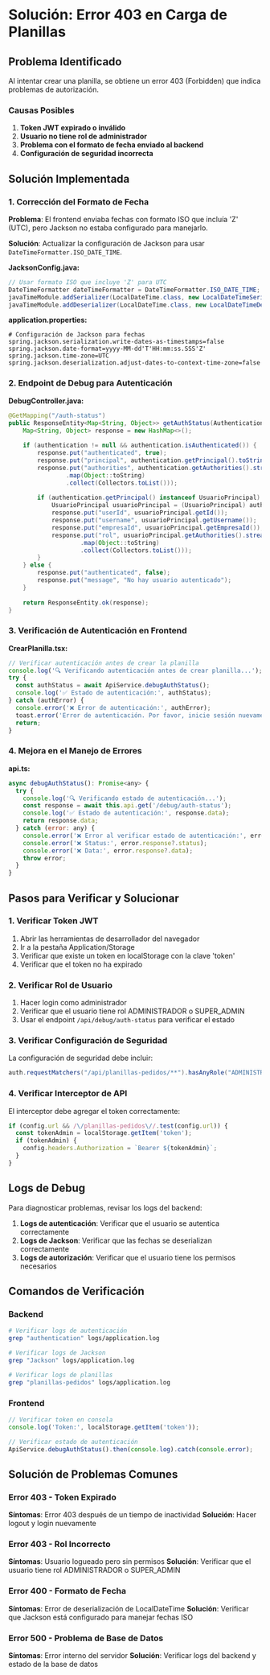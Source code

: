 # Solución: Error 403 en Carga de Planillas

## Problema Identificado

Al intentar crear una planilla, se obtiene un error 403 (Forbidden) que indica problemas de autorización.

### Causas Posibles

1. **Token JWT expirado o inválido**
2. **Usuario no tiene rol de administrador**
3. **Problema con el formato de fecha enviado al backend**
4. **Configuración de seguridad incorrecta**

## Solución Implementada

### 1. Corrección del Formato de Fecha

**Problema**: El frontend enviaba fechas con formato ISO que incluía 'Z' (UTC), pero Jackson no estaba configurado para manejarlo.

**Solución**: Actualizar la configuración de Jackson para usar `DateTimeFormatter.ISO_DATE_TIME`.

**JacksonConfig.java:**
```java
// Usar formato ISO que incluye 'Z' para UTC
DateTimeFormatter dateTimeFormatter = DateTimeFormatter.ISO_DATE_TIME;
javaTimeModule.addSerializer(LocalDateTime.class, new LocalDateTimeSerializer(dateTimeFormatter));
javaTimeModule.addDeserializer(LocalDateTime.class, new LocalDateTimeDeserializer(dateTimeFormatter));
```

**application.properties:**
```properties
# Configuración de Jackson para fechas
spring.jackson.serialization.write-dates-as-timestamps=false
spring.jackson.date-format=yyyy-MM-dd'T'HH:mm:ss.SSS'Z'
spring.jackson.time-zone=UTC
spring.jackson.deserialization.adjust-dates-to-context-time-zone=false
```

### 2. Endpoint de Debug para Autenticación

**DebugController.java:**
```java
@GetMapping("/auth-status")
public ResponseEntity<Map<String, Object>> getAuthStatus(Authentication authentication) {
    Map<String, Object> response = new HashMap<>();
    
    if (authentication != null && authentication.isAuthenticated()) {
        response.put("authenticated", true);
        response.put("principal", authentication.getPrincipal().toString());
        response.put("authorities", authentication.getAuthorities().stream()
                .map(Object::toString)
                .collect(Collectors.toList()));
        
        if (authentication.getPrincipal() instanceof UsuarioPrincipal) {
            UsuarioPrincipal usuarioPrincipal = (UsuarioPrincipal) authentication.getPrincipal();
            response.put("userId", usuarioPrincipal.getId());
            response.put("username", usuarioPrincipal.getUsername());
            response.put("empresaId", usuarioPrincipal.getEmpresaId());
            response.put("rol", usuarioPrincipal.getAuthorities().stream()
                    .map(Object::toString)
                    .collect(Collectors.toList()));
        }
    } else {
        response.put("authenticated", false);
        response.put("message", "No hay usuario autenticado");
    }
    
    return ResponseEntity.ok(response);
}
```

### 3. Verificación de Autenticación en Frontend

**CrearPlanilla.tsx:**
```javascript
// Verificar autenticación antes de crear la planilla
console.log('🔍 Verificando autenticación antes de crear planilla...');
try {
  const authStatus = await ApiService.debugAuthStatus();
  console.log('✅ Estado de autenticación:', authStatus);
} catch (authError) {
  console.error('❌ Error de autenticación:', authError);
  toast.error('Error de autenticación. Por favor, inicie sesión nuevamente.');
  return;
}
```

### 4. Mejora en el Manejo de Errores

**api.ts:**
```javascript
async debugAuthStatus(): Promise<any> {
  try {
    console.log('🔍 Verificando estado de autenticación...');
    const response = await this.api.get('/debug/auth-status');
    console.log('✅ Estado de autenticación:', response.data);
    return response.data;
  } catch (error: any) {
    console.error('❌ Error al verificar estado de autenticación:', error);
    console.error('❌ Status:', error.response?.status);
    console.error('❌ Data:', error.response?.data);
    throw error;
  }
}
```

## Pasos para Verificar y Solucionar

### 1. Verificar Token JWT

1. Abrir las herramientas de desarrollador del navegador
2. Ir a la pestaña Application/Storage
3. Verificar que existe un token en localStorage con la clave 'token'
4. Verificar que el token no ha expirado

### 2. Verificar Rol de Usuario

1. Hacer login como administrador
2. Verificar que el usuario tiene rol ADMINISTRADOR o SUPER_ADMIN
3. Usar el endpoint `/api/debug/auth-status` para verificar el estado

### 3. Verificar Configuración de Seguridad

La configuración de seguridad debe incluir:
```java
auth.requestMatchers("/api/planillas-pedidos/**").hasAnyRole("ADMINISTRADOR", "SUPER_ADMIN");
```

### 4. Verificar Interceptor de API

El interceptor debe agregar el token correctamente:
```javascript
if (config.url && /\/planillas-pedidos\//.test(config.url)) {
  const tokenAdmin = localStorage.getItem('token');
  if (tokenAdmin) {
    config.headers.Authorization = `Bearer ${tokenAdmin}`;
  }
}
```

## Logs de Debug

Para diagnosticar problemas, revisar los logs del backend:

1. **Logs de autenticación**: Verificar que el usuario se autentica correctamente
2. **Logs de Jackson**: Verificar que las fechas se deserializan correctamente
3. **Logs de autorización**: Verificar que el usuario tiene los permisos necesarios

## Comandos de Verificación

### Backend
```bash
# Verificar logs de autenticación
grep "authentication" logs/application.log

# Verificar logs de Jackson
grep "Jackson" logs/application.log

# Verificar logs de planillas
grep "planillas-pedidos" logs/application.log
```

### Frontend
```javascript
// Verificar token en consola
console.log('Token:', localStorage.getItem('token'));

// Verificar estado de autenticación
ApiService.debugAuthStatus().then(console.log).catch(console.error);
```

## Solución de Problemas Comunes

### Error 403 - Token Expirado
**Síntomas**: Error 403 después de un tiempo de inactividad
**Solución**: Hacer logout y login nuevamente

### Error 403 - Rol Incorrecto
**Síntomas**: Usuario logueado pero sin permisos
**Solución**: Verificar que el usuario tiene rol ADMINISTRADOR o SUPER_ADMIN

### Error 400 - Formato de Fecha
**Síntomas**: Error de deserialización de LocalDateTime
**Solución**: Verificar que Jackson está configurado para manejar fechas ISO

### Error 500 - Problema de Base de Datos
**Síntomas**: Error interno del servidor
**Solución**: Verificar logs del backend y estado de la base de datos




